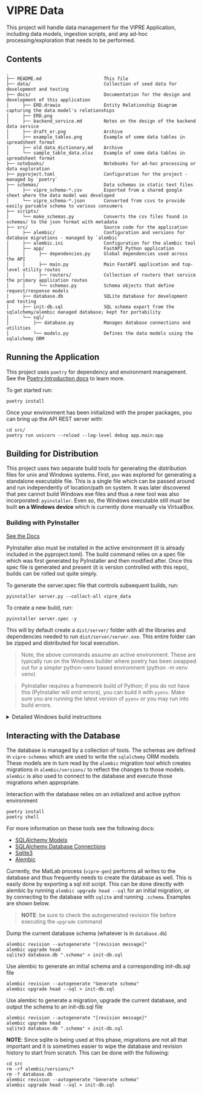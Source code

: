# VIPRE Data

This project will handle data management for the VIPRE Application, including data models, ingestion
scripts, and any
ad-hoc processing/exploration that needs to be performed.

## Contents

```text
.
├── README.md                       This file
├── data/                           Collection of seed data for development and testing
├── docs/                           Documentation for the design and development of this application
│     ├── ERD.drawio                Entity Relationship Diagram capturing the data model's relationships
│     ├── ERD.png
│     ├── backend_service.md        Notes on the design of the backend data service
│     ├── draft_er.png              Archive
│     ├── example_tables.png        Example of some data tables in spreadsheet format
│     ├── old_data_dictionary.md    Archive
│     └── sample_table_data.xlsx    Example of some data tables in spreadsheet format
├── notebooks/                      Notebooks for ad-hoc processing or data exploration
├── pyproject.toml                  Configuration for the project - managed by `poetry`
├── schemas/                        Data schemas in static text files
│     ├── vipre_schema-*.csv        Exported from a shared google sheet where the data model was developed
│     └── vipre_schema-*.json       Converted from csvs to provide easily parsable schema to various consumers
├── scripts/
│     └── make_schemas.py           Converts the csv files found in schemas/ to the json format with metadata
├── src/                            Source code for the application
│     ├── alembic/                  Configuration and versions for database migrations - managed by `alembic` 
│     ├── alembic.ini               Configuration for the alembic tool
│     ├── app/                      FastAPI Python application
│     │     ├── dependencies.py     Global dependencies used across the API
│     │     ├── main.py             Main FastAPI application and top-level utility routes
│     │     ├── routers/            Collection of routers that service the primary application routes 
│     │     └── schemas.py          Schema objects that define request/response models
│     ├── database.db               SQLite database for development and testing
│     ├── init-db.sql               SQL schema export from the sqlalchemy/alembic managed database; kept for portability
│     └── sql/
│         ├── database.py           Manages database connections and utilities
│         └── models.py             Defines the data models using the sqlalchemy ORM 
```

## Running the Application

This project uses `poetry` for dependency and environment management. See
the [Poetry Introduction docs](https://python-poetry.org/docs/) to learn more.

To get started run:

```shell
poetry install
```

Once your environment has been initialized with the proper packages, you can bring up the API REST
server with:

```shell
cd src/
poetry run uvicorn --reload --log-level debug app.main:app
```

## Building for Distribution

This project uses two separate build tools for generating the distribution files for unix and
Windows systems. First, `pex` was explored for generating a standalone executable file. This is a
single file which can be passed around and run independently of location/path on system. It was
later discovered that pex cannot build Windows exe files and thus a new tool was also
incorporated: `pyinstaller`. Even so, the Windows executable still must be built **on a Windows
device** which is currently done manually via VirtualBox.

### Building with PyInstaller

[See the Docs](https://pyinstaller.org/en/stable/usage.html)

PyInstaller also must be installed in the active environment (it is already included in the
pyproject.toml). The build command relies on a spec file which was first generated by PyInstaller
and then modified after. Once this spec file is generated and present (it is version controlled with
this repo), builds can be rolled out quite simply.

To generate the server.spec file that controls subsequent builds, run:

```shell
pyinstaller server.py --collect-all vipre_data
```

To create a new build, run:

```shell
pyinstaller server.spec -y
```

This will by default create a `dist/server/` folder with all the libraries and dependencies needed
to run `dist/server/server.exe`. This entire folder can be zipped and distributed for local
execution.

> Note, the above commands assume an active environment. These are typically run on the Windows
> builder where poetry has been swapped out for a simpler python-venv based environment (python -m
> venv venv)

> PyInstaller requires a framework build of Python; if you do not have this (PyInstaller will emit
> errors), you can build it with `pyenv`. Make sure you are running the latest version of `pyenv` or
> you may run into build errors.

<details>
  <summary>Detailed Windows build instructions</summary>  
Execute the following from Git-Bash on VirtualBox:

```shell
cd Documents/vipre-data
git pull
python -m venv ./venv
. venv/Scripts/activate
# make sure that uvloop is not included in the requirements.txt file
pip install -r requirements.txt
pip install pyinstaller
pip install -e .
pyinstaller -y vipre-data.spec
```

</details>

## Interacting with the Database

The database is managed by a collection of tools. The schemas are defined in `vipre-schemas` which
are used to write
the `sqlalchemy` ORM models. These models are in turn read by the `alembic` migration tool which
creates migrations
in `alembic/versions/` to reflect the changes to those models. `alembic` is also used to connect to
the database and
execute those migrations when appropriate.

Interaction with the database relies on an initialized and active python environment

```shell
poetry install
poetry shell
```

For more information on these tools see the following docs:

- [SQLAlchemy Models](https://docs.sqlalchemy.org/en/14/orm/tutorial.html)
- [SQLAlchemy Database Connections](https://docs.sqlalchemy.org/en/14/core/engines.html)
- [Sqlite3](https://www.sqlite.org/quickstart.html)
- [Alembic](https://alembic.sqlalchemy.org/en/latest/front.html)

Currently, the MatLab process (`vipre-gen`) performs all writes to the database and thus frequently
needs to create the
database as well. This is easily done by exporting a sql init script. This can be done directly with
alembic by
running `alembic upgrade head --sql` for an initial migration, or by connecting to the database
with `sqlite` and
running `.schema`. Examples are shown below.

> **NOTE**: be sure to check the autogenerated revision file before executing the `upgrade` command

Dump the current database schema (whatever is in `database.db`)

```shell
alembic revision --autogenerate "[revision message]"
alembic upgrade head
sqlite3 database.db ".schema" > init-db.sql
```

Use alembic to generate an initial schema and a corresponding init-db.sql file

```shell
alembic revision --autogenerate "Generate schema"
alembic upgrade head --sql > init-db.sql
```

Use alembic to generate a migration, upgrade the current database, and output the schema to an
init-db.sql file

```shell
alembic revision --autogenerate "[revision message]"
alembic upgrade head
sqlite3 database.db ".schema" > init-db.sql
```

**NOTE**: Since sqlite is being used at this phase, migrations are not all that important and it is
sometimes easier to
wipe the database and revision history to start from scratch. This can be done with the following:

```shell
cd src
rm -rf alembic/versions/*
rm -f database.db
alembic revision --autogenerate "Generate schema"
alembic upgrade head --sql > init-db.sql
```

